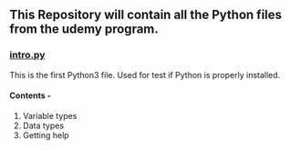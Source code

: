 ## This Repository will contain all the Python files from the udemy program.

### [intro.py](https://github.com/prayvakta/udemy-python/blob/master/intro.py "intro.py")

This is the first Python3 file. Used for test if Python is properly installed.

#### Contents - 
1. Variable types
2. Data types
3. Getting help
